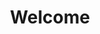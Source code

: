 ---
layout: chapter
title: Welcome
course: workshop

slides:

  - class: title-slide

    content: |

      ![Gather Workshops Logo]([[BASE_URL]]/theme/assets/images/gw_logo.png)

      # Robotics with mBot
      

    notes: |

      Welcome to Programming with Robots!

      This workshop is designed to introduce you to the basics of programming robots to do cool things.

      
##########


  - content: |

      ## Say hi to your mentors!

      Your mentors are here to help if you get stuck,
      and you can ask them (almost) anything!

    notes: |

      Your mentors are super friendly, make sure to say hi.

      They actually get paid to do this stuff for a job, which is super cool.

      You can ask them for help with your code, ask them about their day job, or ask them what their favourite colour is.

      They're here to help, so ask them anything :)

    


##########


  - content: |

      ## Introductions

      What is your:

      - Favourite thing?
      - Future?
      - First name?
      {: .flex-list}

    notes: |

      Let's quickly go around the room and introduce ourselves.

      Tell us all one of your favourite things - favourite food, sport, hobby, animal, anything!

      If you could choose one super power, which would it be?

      Last of all, tell us your name.

    


##########


  - content: |

      ## Schedule

      **3D Printing**

      _Morning Break_

      **Robotics Intro**

      _Lunch Break_

      **Robotics Programming**

    notes: |

      Today's workshop is arranged in six different sections.

      In the first part we will look at basic motion and features, and also try out some programs and do a few challenges. 

      After that we will move on to more difficult stuff like sensors and control statements you can use.

      Later we will program with remote controls and use ultrasonic sensors, yay!
    


##########


  - content: |

      ![mBlock Logo]([[BASE_URL]]/media/images/slidecontent/4JLfU_vr.jpg){: height="200"}

      ## mBot

      Ensure you install mBlock.

      [Download link](http://www.mblock.cc/download/){: target="_blank"}

    notes: |

      :)

    


##########


  - content: |

      ![Arduino Logo]([[BASE_URL]]/media/images/slidecontent/illu_what_is-board.png){: height="200"}

      ## Install apple Driver

      Make sure to install this driver so your computer can talk to your mBot. 

      [Download link](http://blog.sengotta.net/wp-content/uploads/2015/11/CH34x_Install.zip){: target="_blank"}

    notes: |
      This driver is for Mac only, if you have windows then go connect->install arduino driver.

##########


  - content: |

      ## Install Windows Driver
      ![Arduino Logo]([[BASE_URL]]/media/images/slidecontent/instructions1.jpg){: height="200"}

      If you have windows simply click on **install arduino driver** 

    notes: |
      You may have to download a seperate driver if it doesnt work, USB stick. 


##########

  - content: |

      ## Connect mBot

      - ![Instruction 1]([[BASE_URL]]/media/images/slidecontent/instructions3.jpg){: height="200" width="300"}
        Plug cable in.
      - ![Instruction 2]([[BASE_URL]]/media/images/slidecontent/onbutton.jpg){: height="200" width="300"}
        Turn robot on.
      - ![Instruction 3]([[BASE_URL]]/media/images/slidecontent/instructions2.jpg){: height="200" width="300"}
        Connect robot to mBlock.
      {: .flex-list}
      Note that if can't see the COM port, then you probably have issues with your driver.
    notes: |

      :)

    

##########



  - content: |


      ## Are you connected?
      ![mBlock Logo]([[BASE_URL]]/media/images/slidecontent/connected.jpg){: height="200"}
      If your mBlock program says connected at the top, then you are ready to go!


    notes: |

      :)

##########
  - content: |

      ![Thumbs Up!]([[BASE_URL]]/theme/assets/images/thumbs-up.svg){: height="200"}

      ## Intro Stuff: Complete!

      Great, now it's time for the fun stuff...
      [Take me to the next chapter!](motion.html)

    notes: |

      Great! Now that's all sorted, let's get started!

    


---